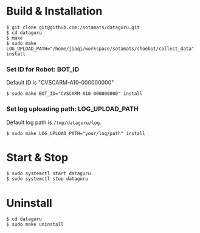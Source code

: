 # Build & Installation
```
$ git clone git@github.com:/sotamats/dataguru.git
$ cd dataguru
$ make
$ sudo make LOG_UPLOAD_PATH="/home/jiaqi/workspace/sotamats/shoebot/collect_data" install
```

### Set ID for Robot: BOT_ID

Default ID is "CVSCARM-A10-000000000"
```
$ sudo make BOT_ID="CVSCARM-A10-000000000" install
```

### Set log uploading path: LOG_UPLOAD_PATH

Default log path is `/tmp/dataguru/log`.
```
$ sudo make LOG_UPLOAD_PATH="your/log/path" install
```

# Start & Stop
```
$ sudo systemctl start dataguru
$ sudo systemctl stop dataguru
```

# Uninstall
```
$ cd dataguru
$ sudo make uninstall
```
